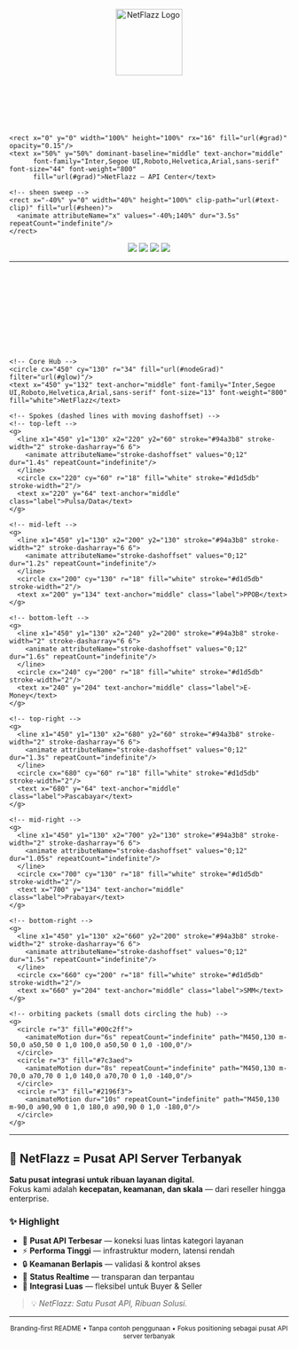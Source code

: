 <p align="center">
  <img src="https://netflazz.com/app/assets/images/app/netflazz.png" alt="NetFlazz Logo" width="120" />
</p>

<!-- ====== HERO TITLE (SVG gradient + subtle sheen) ====== -->
<p align="center">
  <svg width="780" height="120" viewBox="0 0 780 120" xmlns="http://www.w3.org/2000/svg" role="img" aria-label="NetFlazz API Center">
    <defs>
      <linearGradient id="grad" x1="0%" y1="0%" x2="100%" y2="0%">
        <stop offset="0%"  stop-color="#7c3aed"/>
        <stop offset="50%" stop-color="#2196f3"/>
        <stop offset="100%" stop-color="#00c2ff"/>
      </linearGradient>
      <linearGradient id="sheen" x1="0" y1="0" x2="1" y2="0">
        <stop offset="0" stop-color="rgba(255,255,255,0)" />
        <stop offset="0.5" stop-color="rgba(255,255,255,0.65)" />
        <stop offset="1" stop-color="rgba(255,255,255,0)" />
      </linearGradient>
      <clipPath id="text-clip">
        <text x="50%" y="50%" dominant-baseline="middle" text-anchor="middle"
              font-family="Inter,Segoe UI,Roboto,Helvetica,Arial,sans-serif" font-size="44" font-weight="800">
          NetFlazz — API Center
        </text>
      </clipPath>
    </defs>

    <rect x="0" y="0" width="100%" height="100%" rx="16" fill="url(#grad)" opacity="0.15"/>
    <text x="50%" y="50%" dominant-baseline="middle" text-anchor="middle"
          font-family="Inter,Segoe UI,Roboto,Helvetica,Arial,sans-serif" font-size="44" font-weight="800"
          fill="url(#grad)">NetFlazz — API Center</text>

    <!-- sheen sweep -->
    <rect x="-40%" y="0" width="40%" height="100%" clip-path="url(#text-clip)" fill="url(#sheen)">
      <animate attributeName="x" values="-40%;140%" dur="3.5s" repeatCount="indefinite"/>
    </rect>
  </svg>
</p>

<p align="center">
  <img src="https://img.shields.io/badge/%F0%9F%94%A5-Pusat%20API%20Server%20Terbanyak-critical" />
  <img src="https://img.shields.io/badge/%E2%9A%A1-High%20Performance-blueviolet" />
  <img src="https://img.shields.io/badge/%F0%9F%94%92-Secure%20Integration-brightgreen" />
  <img src="https://img.shields.io/badge/%F0%9F%93%8A-Real%20Time%20Status-orange" />
</p>

---

<!-- ====== ANIMATED API NETWORK ====== -->
<p align="center">
  <svg width="900" height="260" viewBox="0 0 900 260" xmlns="http://www.w3.org/2000/svg" role="img" aria-label="NetFlazz API Network Animation">
    <defs>
      <linearGradient id="nodeGrad" x1="0" y1="0" x2="1" y2="1">
        <stop offset="0%" stop-color="#2196f3"/>
        <stop offset="100%" stop-color="#7c3aed"/>
      </linearGradient>
      <filter id="glow">
        <feGaussianBlur stdDeviation="3.5" result="coloredBlur"/>
        <feMerge>
          <feMergeNode in="coloredBlur"/>
          <feMergeNode in="SourceGraphic"/>
        </feMerge>
      </filter>
      <style>
        .label { font: 600 12px/1.2 Inter,Segoe UI,Roboto,Helvetica,Arial,sans-serif; fill: #6b7280; }
      </style>
    </defs>

    <!-- Core Hub -->
    <circle cx="450" cy="130" r="34" fill="url(#nodeGrad)" filter="url(#glow)"/>
    <text x="450" y="132" text-anchor="middle" font-family="Inter,Segoe UI,Roboto,Helvetica,Arial,sans-serif" font-size="13" font-weight="800" fill="white">NetFlazz</text>

    <!-- Spokes (dashed lines with moving dashoffset) -->
    <!-- top-left -->
    <g>
      <line x1="450" y1="130" x2="220" y2="60" stroke="#94a3b8" stroke-width="2" stroke-dasharray="6 6">
        <animate attributeName="stroke-dashoffset" values="0;12" dur="1.4s" repeatCount="indefinite"/>
      </line>
      <circle cx="220" cy="60" r="18" fill="white" stroke="#d1d5db" stroke-width="2"/>
      <text x="220" y="64" text-anchor="middle" class="label">Pulsa/Data</text>
    </g>

    <!-- mid-left -->
    <g>
      <line x1="450" y1="130" x2="200" y2="130" stroke="#94a3b8" stroke-width="2" stroke-dasharray="6 6">
        <animate attributeName="stroke-dashoffset" values="0;12" dur="1.2s" repeatCount="indefinite"/>
      </line>
      <circle cx="200" cy="130" r="18" fill="white" stroke="#d1d5db" stroke-width="2"/>
      <text x="200" y="134" text-anchor="middle" class="label">PPOB</text>
    </g>

    <!-- bottom-left -->
    <g>
      <line x1="450" y1="130" x2="240" y2="200" stroke="#94a3b8" stroke-width="2" stroke-dasharray="6 6">
        <animate attributeName="stroke-dashoffset" values="0;12" dur="1.6s" repeatCount="indefinite"/>
      </line>
      <circle cx="240" cy="200" r="18" fill="white" stroke="#d1d5db" stroke-width="2"/>
      <text x="240" y="204" text-anchor="middle" class="label">E-Money</text>
    </g>

    <!-- top-right -->
    <g>
      <line x1="450" y1="130" x2="680" y2="60" stroke="#94a3b8" stroke-width="2" stroke-dasharray="6 6">
        <animate attributeName="stroke-dashoffset" values="0;12" dur="1.3s" repeatCount="indefinite"/>
      </line>
      <circle cx="680" cy="60" r="18" fill="white" stroke="#d1d5db" stroke-width="2"/>
      <text x="680" y="64" text-anchor="middle" class="label">Pascabayar</text>
    </g>

    <!-- mid-right -->
    <g>
      <line x1="450" y1="130" x2="700" y2="130" stroke="#94a3b8" stroke-width="2" stroke-dasharray="6 6">
        <animate attributeName="stroke-dashoffset" values="0;12" dur="1.05s" repeatCount="indefinite"/>
      </line>
      <circle cx="700" cy="130" r="18" fill="white" stroke="#d1d5db" stroke-width="2"/>
      <text x="700" y="134" text-anchor="middle" class="label">Prabayar</text>
    </g>

    <!-- bottom-right -->
    <g>
      <line x1="450" y1="130" x2="660" y2="200" stroke="#94a3b8" stroke-width="2" stroke-dasharray="6 6">
        <animate attributeName="stroke-dashoffset" values="0;12" dur="1.5s" repeatCount="indefinite"/>
      </line>
      <circle cx="660" cy="200" r="18" fill="white" stroke="#d1d5db" stroke-width="2"/>
      <text x="660" y="204" text-anchor="middle" class="label">SMM</text>
    </g>

    <!-- orbiting packets (small dots circling the hub) -->
    <g>
      <circle r="3" fill="#00c2ff">
        <animateMotion dur="6s" repeatCount="indefinite" path="M450,130 m-50,0 a50,50 0 1,0 100,0 a50,50 0 1,0 -100,0"/>
      </circle>
      <circle r="3" fill="#7c3aed">
        <animateMotion dur="8s" repeatCount="indefinite" path="M450,130 m-70,0 a70,70 0 1,0 140,0 a70,70 0 1,0 -140,0"/>
      </circle>
      <circle r="3" fill="#2196f3">
        <animateMotion dur="10s" repeatCount="indefinite" path="M450,130 m-90,0 a90,90 0 1,0 180,0 a90,90 0 1,0 -180,0"/>
      </circle>
    </g>
  </svg>
</p>

---

## 🚀 NetFlazz = Pusat API Server Terbanyak
**Satu pusat integrasi untuk ribuan layanan digital.**  
Fokus kami adalah **kecepatan, keamanan, dan skala** — dari reseller hingga enterprise.

### ✨ Highlight
- 🏢 **Pusat API Terbesar** — koneksi luas lintas kategori layanan
- ⚡ **Performa Tinggi** — infrastruktur modern, latensi rendah
- 🔒 **Keamanan Berlapis** — validasi & kontrol akses
- 📡 **Status Realtime** — transparan dan terpantau
- 🤝 **Integrasi Luas** — fleksibel untuk Buyer & Seller

> 💡 *NetFlazz: Satu Pusat API, Ribuan Solusi.*

---

<p align="center">
  <sub>Branding-first README • Tanpa contoh penggunaan • Fokus positioning sebagai pusat API server terbanyak</sub>
</p>
